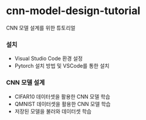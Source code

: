 # cnn-model-design-tutorial
CNN 모델 설계를 위한 튜토리얼

### 설치
- Visual Studio Code 환경 설정
- Pytorch 설치 방법 및 VSCode를 통한 설치

### CNN 모델 설계
- CIFAR10 데이터셋을 활용한 CNN 모델 학습
- QMNIST 데이터셋을 활용한 CNN 모델 학습
- 저장된 모델을 불러와 데이터셋 학습
